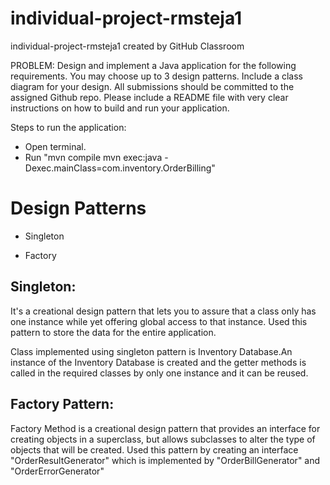 # individual-project-rmsteja1

individual-project-rmsteja1 created by GitHub Classroom


PROBLEM:
Design and implement a Java application for the following requirements. You may choose up to 3 design patterns. Include a class diagram for your design. All submissions should be committed to the assigned Github repo. Please include a README file with very clear instructions on how to build and run your application.

Steps to run the application:

- Open terminal.
- Run "mvn compile mvn exec:java -Dexec.mainClass=com.inventory.OrderBilling"

# Design Patterns

* Singleton

* Factory

## Singleton:

It's a creational design pattern that lets you to assure that a class only has one instance while yet offering global access to that instance.
Used this pattern to store the data for the entire application. 

Class implemented using singleton pattern is Inventory Database.An instance of the Inventory Database is created and the getter methods is called in the required classes by only one instance and it can be reused.

## Factory Pattern:

Factory Method is a creational design pattern that provides an interface for creating objects in a superclass, but allows subclasses to alter the type of objects that will be created.
Used this pattern by creating an interface "OrderResultGenerator" which is implemented by "OrderBillGenerator" and "OrderErrorGenerator"
